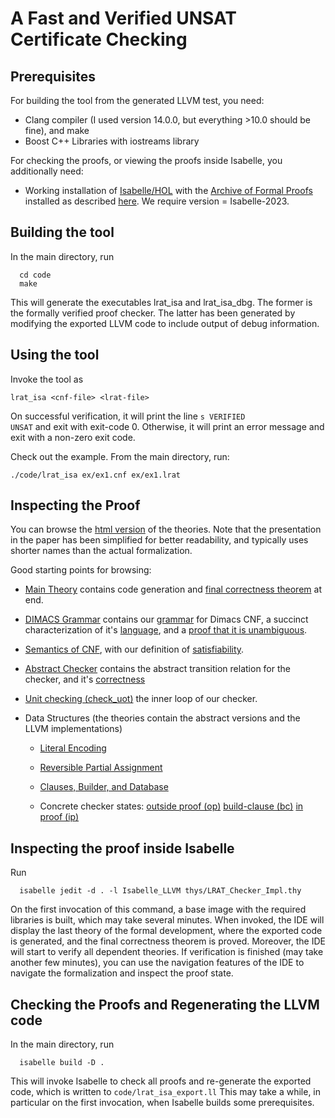 # A Fast and Verified UNSAT Certificate Checking

## Prerequisites
  For building the tool from the generated LLVM test, you need:

  * Clang compiler (I used version 14.0.0, but everything >10.0 should be fine), and make
  * Boost C++ Libraries with iostreams library

  For checking the proofs, or viewing the proofs inside Isabelle, you additionally need:

  * Working installation of [Isabelle/HOL](https://isabelle.in.tum.de) with the [Archive of Formal Proofs](https://www.isa-afp.org) installed
    as described [here](https://www.isa-afp.org/using.shtml). We require version = Isabelle-2023.


## Building the tool
  In the main directory, run

      cd code
      make

  This will generate the executables lrat_isa and lrat_isa_dbg. The former is the formally verified proof checker.
  The latter has been generated by modifying the exported LLVM code to include output of debug information.

## Using the tool
  Invoke the tool as

    lrat_isa <cnf-file> <lrat-file>

  On successful verification, it will print the line <code>s VERIFIED UNSAT</code> and exit with exit-code 0.
  Otherwise, it will print an error message and exit with a non-zero exit code.

  Check out the example. From the main directory, run:

    ./code/lrat_isa ex/ex1.cnf ex/ex1.lrat


## Inspecting the Proof
  You can browse the [html version](https://lammich.github.io/lrat_isa/Unsorted/lrat_isa/index.html) of the theories.
  Note that the presentation in the paper has been simplified for better readability, and typically uses shorter names than the actual formalization.

  Good starting points for browsing:

  * [Main Theory](https://lammich.github.io/lrat_isa/Unsorted/lrat_isa/LRAT_Checker_Impl.html) contains code generation and [final correctness theorem](https://lammich.github.io/lrat_isa/Unsorted/lrat_isa/LRAT_Checker_Impl.html#LRAT_Checker_Impl.lrat_checker_correct|fact) at end.

  * [DIMACS Grammar](https://lammich.github.io/lrat_isa/Unsorted/lrat_isa/CNF_Grammar.html) contains our [grammar](https://lammich.github.io/lrat_isa/Unsorted/lrat_isa/CNF_Grammar.html#CNF_Grammar.cnf_dimacs|const) for Dimacs CNF, a succinct characterization of it's [language](https://lammich.github.io/lrat_isa/Unsorted/lrat_isa/CNF_Grammar.html#CNF_Grammar.dimacs_reg_language|fact), and a [proof that it is unambiguous](https://lammich.github.io/lrat_isa/Unsorted/lrat_isa/CNF_Grammar.html#CNF_Grammar.unamb_dimacs|fact).

  * [Semantics of CNF](https://lammich.github.io/lrat_isa/Unsorted/lrat_isa/SAT_Basic.html), with our definition of [satisfiability](https://lammich.github.io/lrat_isa/Unsorted/lrat_isa/SAT_Basic.html#SAT_Basic.sat|const).

  * [Abstract Checker](https://lammich.github.io/lrat_isa/Unsorted/lrat_isa/Relaxed_Assignment.html#Relaxed_Assignment.checker_state|type) contains the abstract transition relation for the checker, and it's [correctness](https://lammich.github.io/lrat_isa/Unsorted/lrat_isa/Relaxed_Assignment.html#Relaxed_Assignment.checker_trans_rtrancl_unsatI|thm)

  * [Unit checking (check_uot)](https://lammich.github.io/lrat_isa/Unsorted/lrat_isa/LRAT_Checker_Impl.html#LRAT_Checker_Impl.cdb_check_uot|const) the inner loop of our checker.

  * Data Structures (the theories contain the abstract versions and the LLVM implementations)
    * [Literal Encoding](https://lammich.github.io/lrat_isa/Unsorted/lrat_isa/Unsigned_Literal.html)
    * [Reversible Partial Assignment](https://lammich.github.io/lrat_isa/Unsorted/lrat_isa/Trailed_Assignment.html)
    * [Clauses, Builder, and Database](https://lammich.github.io/lrat_isa/Unsorted/lrat_isa/Zero_Term.html)

    * Concrete checker states:
      [outside proof (op)](https://lammich.github.io/lrat_isa/Unsorted/lrat_isa/LRAT_Checker_Impl.html#LRAT_Checker_Impl.checker_state_out_proof|type)
      [build-clause (bc)](https://lammich.github.io/lrat_isa/Unsorted/lrat_isa/LRAT_Checker_Impl.html#LRAT_Checker_Impl.checker_state_build_lemma|type)
      [in proof (ip)](https://lammich.github.io/lrat_isa/Unsorted/lrat_isa/LRAT_Checker_Impl.html#LRAT_Checker_Impl.checker_state_in_proof|type)



## Inspecting the proof inside Isabelle
  Run

      isabelle jedit -d . -l Isabelle_LLVM thys/LRAT_Checker_Impl.thy

  On the first invocation of this command, a base image with the required libraries is built, which may take several minutes.
  When invoked, the IDE will display the last theory of the formal development, where the exported code is generated, and the final correctness theorem is proved.
  Moreover, the IDE will start to verify all dependent theories. If verification is finished (may take another few minutes),
  you can use the navigation features of the IDE to navigate the formalization and inspect the proof state.


## Checking the Proofs and Regenerating the LLVM code
  In the main directory, run

      isabelle build -D .

  This will invoke Isabelle to check all proofs and re-generate the exported code, which is written to <code>code/lrat_isa_export.ll</code> This may take a while, in particular on the first invocation, when Isabelle builds some prerequisites.



